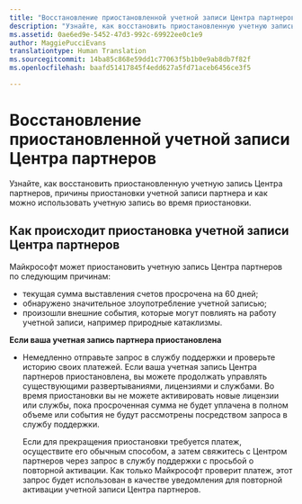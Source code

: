 ```yaml
---
title: "Восстановление приостановленной учетной записи Центра партнеров | Центр партнеров"
description: "Узнайте, как восстановить приостановленную учетную запись Центра партнеров, причины приостановки учетной записи партнера и как можно использовать учетную запись во время приостановки."
ms.assetid: 0ae6ed9e-5452-47d3-992c-69922ee0c1e9
author: MaggiePucciEvans
translationtype: Human Translation
ms.sourcegitcommit: 14ba85c868e59dd1c77063f5b1b0e9ab8db7f82f
ms.openlocfilehash: baafd51417845f4edd627a5fd71aceb6456ce3f5

---
```


# Восстановление приостановленной учетной записи Центра партнеров


Узнайте, как восстановить приостановленную учетную запись Центра партнеров, причины приостановки учетной записи партнера и как можно использовать учетную запись во время приостановки.

## <a href="" id="suspendedpartnercenteraccounts"></a>Как происходит приостановка учетной записи Центра партнеров


Майкрософт может приостановить учетную запись Центра партнеров по следующим причинам:

-   текущая сумма выставления счетов просрочена на 60 дней;
-   обнаружено значительное злоупотребление учетной записью;
-   произошли внешние события, которые могут повлиять на работу учетной записи, например природные катаклизмы.

**Если ваша учетная запись партнера приостановлена**

-   Немедленно отправьте запрос в службу поддержки и проверьте историю своих платежей. Если ваша учетная запись Центра партнеров приостановлена, вы можете продолжать управлять существующими развертываниями, лицензиями и службами. Во время приостановки вы не можете активировать новые лицензии или службы, пока просроченная сумма не будет уплачена в полном объеме или события не будут рассмотрены посредством запроса в службу поддержки.

    Если для прекращения приостановки требуется платеж, осуществите его обычным способом, а затем свяжитесь с Центром партнеров через запрос в службу поддержки с просьбой о повторной активации. Как только Майкрософт проверит платеж, этот запрос будет использован в качестве уведомления для повторной активации учетной записи Центра партнеров.

 

 






<!--HONumber=Nov16_HO4-->


